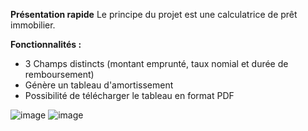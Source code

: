 **Présentation rapide**
Le principe du projet est une calculatrice de prêt immobilier.

**Fonctionnalités :**
- 3 Champs distincts (montant emprunté, taux nomial et durée de remboursement)
- Génère un tableau d'amortissement
- Possibilité de télécharger le tableau en format PDF

![image](https://github.com/user-attachments/assets/9220bf6e-d659-4ae4-8f55-65187c0dad9f)
![image](https://github.com/user-attachments/assets/a0c3117b-4500-43be-989f-0643846ac71e)
